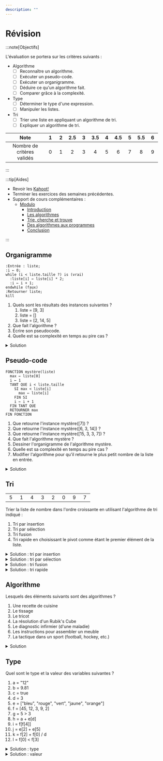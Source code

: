 ```yaml
---
description: ""
---
```


# Révision

:::note[Objectifs]

L'évaluation se portera sur les critères suivants :

- Algorithme
  - [ ] Reconnaître un algorithme.
  - [ ] Exécuter un pseudo-code.
  - [ ] Exécuter un organigramme.
  - [ ] Déduire ce qu'un algorithme fait.
  - [ ] Comparer grâce à la complexité.
- Type
  - [ ] Déterminer le type d'une expression.
  - [ ] Manipuler les listes.
- Tri
  - [ ] Trier une liste en appliquant un algorithme de tri.
  - [ ] Expliquer un algorithme de tri.

|            Note            | &nbsp;1&nbsp; | &nbsp;2&nbsp; | 2.5 | &nbsp;3&nbsp; | 3.5 | &nbsp;4&nbsp; | 4.5 | &nbsp;5&nbsp; | 5.5 | &nbsp;6&nbsp; |
| :------------------------: | :-----------: | :-----------: | :-: | :-----------: | :-: | :-----------: | :-: | :-----------: | :-: | :-----------: |
| Nombre de critères validés |       0       |       1       |  2  |       3       |  4  |       5       |  6  |       7       |  8  |       9       |

:::

:::tip[Aides]

- Revoir les [Kahoot!](https://create.kahoot.it/course/4cc8fe0e-c47d-4f5b-af09-5bda39fbe64a)
- Terminer les exercices des semaines précédentes.
- Support de cours complémentaires :
  - [Modulo](https://apprendre.modulo-info.ch/algo1/intro.html)
    - [Introduction](https://apprendre.modulo-info.ch/algo1/intro.html)
    - [Les algorithmes](https://apprendre.modulo-info.ch/algo1/algorithmes.html)
    - [Trie, cherche et trouve](https://apprendre.modulo-info.ch/algo1/tri.html)
    - [Des algorithmes aux programmes](https://apprendre.modulo-info.ch/algo1/algo-progs.html)
    - [Conclusion](https://apprendre.modulo-info.ch/algo1/conclusion.html)

:::

## Organigramme

```kroki type=plantuml
:Entrée : liste;
:i ← 0;
while (i < liste.taille ?) is (vrai)
  :liste[i] ← liste[i] * 2;
  :i ← i + 1;
endwhile (faux)
:Retourner liste;
kill
```

1. Quels sont les résultats des instances suivantes ?
   1. liste = [9, 3]
   2. liste = []
   3. liste = [2, 14, 5]
2. Que fait l'algorithme ?
3. Écrire son pseudocode.
4. Quelle est sa complexité en temps au pire cas ?

<details>
<summary>Solution</summary>

1. Les résultats des instances sont :
   1. liste = [18, 6]
   2. liste = []
   3. liste = [4, 28, 10]
2. L'algorithme double chaque élément de la liste.
3. Pseudo-code :
   ```plaintext
   FONCTION double(liste)
     i ← 0
     TANT QUE i < liste.taille
       liste[i] ← liste[i] * 2
       i ← i + 1
     FIN TANT QUE
     RETOURNER liste
   FIN FONCTION
   ```
4. La complexité en temps au pire cas est de O(n), car l'algorithme parcourt tous les éléments de la liste avec une boucle `TANT QUE`.

</details>

## Pseudo-code

```
FONCTION mystère(liste)
  max ← liste[0]
  i ← 1
  TANT QUE i < liste.taille
    SI max < liste[i]
      max ← liste[i]
    FIN SI
    i ← i + 1
  FIN TANT QUE
  RETOURNER max
FIN FONCTION
```

1. Que retourne l'instance mystère([7]) ?
2. Que retourne l'instance mystère([6, 3, 14]) ?
3. Que retourne l'instance mystère([15, 3, 3, 7]) ?
4. Que fait l'algorithme mystère ?
5. Dessiner l'organigramme de l'algorithme mystère.
6. Quelle est sa complexité en temps au pire cas ?
7. Modifier l'algorithme pour qu'il retourne le plus petit nombre de la liste en entrée.

<details>
<summary>Solution</summary>

1. 7
2. 14
3. 15
4. L'algorithme mystère retourne le plus grand nombre de la liste en entrée.
5. Organigramme :

```kroki type=plantuml
:Entrée : liste;
:max ← liste[0]\ni ← 1;
while (i < liste.taille ?) is (vrai)
  if (max < liste[i] ?) then (vrai)
    :max ← liste[i];
  endif
  :i ← i + 1;
endwhile (faux)
:Retourner max;
kill
```

6. La complexité en temps au pire cas est de O(n), car l'algorithme parcourt tous les éléments de la liste avec une boucle `TANT QUE`.
7. Pseudo-code :

```plaintext
FONCTION mystère(liste)
  min ← liste[0]
  i ← 1
  TANT QUE i < liste.taille
    SI min > liste[i]
      min ← liste[i]
    FIN SI
    i ← i + 1
  FIN TANT QUE
  RETOURNER min
FIN FONCTION
```

</details>

## Tri

|               |               |               |               |               |               |               |               |
| :-----------: | :-----------: | :-----------: | :-----------: | :-----------: | :-----------: | :-----------: | :-----------: |
| &nbsp;5&nbsp; | &nbsp;1&nbsp; | &nbsp;4&nbsp; | &nbsp;3&nbsp; | &nbsp;2&nbsp; | &nbsp;0&nbsp; | &nbsp;9&nbsp; | &nbsp;7&nbsp; |

Trier la liste de nombre dans l'ordre croissante en utilisant l'algorithme de tri indiqué :

1. Tri par insertion
2. Tri par sélection
3. Tri fusion
4. Tri rapide en choisissant le pivot comme étant le premier élément de la liste.

<details>
<summary>Solution : tri par insertion</summary>

| &nbsp;5&nbsp; | &nbsp;1&nbsp; | &nbsp;4&nbsp; | &nbsp;3&nbsp; | &nbsp;2&nbsp; | &nbsp;0&nbsp; | &nbsp;9&nbsp; | &nbsp;7&nbsp; |
| :-----------: | :-----------: | :-----------: | :-----------: | :-----------: | :-----------: | :-----------: | :-----------: |
|       1       |       5       |       4       |       3       |       2       |       0       |       9       |       7       |
|       1       |       4       |       5       |       3       |       2       |       0       |       9       |       7       |
|       1       |       4       |       3       |       5       |       2       |       0       |       9       |       7       |
|       1       |       3       |       4       |       5       |       2       |       0       |       9       |       7       |
|       1       |       3       |       4       |       2       |       5       |       0       |       9       |       7       |
|       1       |       3       |       2       |       4       |       5       |       0       |       9       |       7       |
|       1       |       2       |       3       |       4       |       5       |       0       |       9       |       7       |
|       1       |       2       |       3       |       4       |       0       |       5       |       9       |       7       |
|       1       |       2       |       3       |       0       |       4       |       5       |       9       |       7       |
|       1       |       2       |       0       |       3       |       4       |       5       |       9       |       7       |
|       1       |       0       |       2       |       3       |       4       |       5       |       9       |       7       |
|       0       |       1       |       2       |       3       |       4       |       5       |       9       |       7       |
|       0       |       1       |       2       |       3       |       4       |       5       |       9       |       9       |

</details>

<details>
<summary>Solution : tri par sélection</summary>

| &nbsp;5&nbsp; | &nbsp;1&nbsp; | &nbsp;4&nbsp; | &nbsp;3&nbsp; | &nbsp;2&nbsp; | &nbsp;0&nbsp; | &nbsp;9&nbsp; | &nbsp;7&nbsp; |
| :-----------: | :-----------: | :-----------: | :-----------: | :-----------: | :-----------: | :-----------: | :-----------: |
|       0       |       1       |       4       |       3       |       2       |       5       |       9       |       7       |
|       0       |       1       |       2       |       3       |       4       |       5       |       9       |       7       |
|       0       |       1       |       2       |       3       |       4       |       5       |       9       |       7       |
|       0       |       1       |       2       |       3       |       4       |       5       |       7       |       9       |

</details>

<details>
<summary>Solution : tri fusion</summary>

<table>
  <tbody>
    <tr>
      <td colspan="8">
        <table>
          <tbody>
            <tr>
              <td>5</td>
              <td>1</td>
              <td>4</td>
              <td>3</td>
              <td>2</td>
              <td>0</td>
              <td>9</td>
              <td>7</td>
            </tr>
          </tbody>
        </table>
      </td>
    </tr>
    <tr>
      <td colspan="4">
        <table>
          <tbody>
            <tr>
              <td>5</td>
              <td>1</td>
              <td>4</td>
              <td>3</td>
            </tr>
          </tbody>
        </table>
      </td>
      <td colspan="4">
        <table>
          <tbody>
            <tr>
              <td>2</td>
              <td>0</td>
              <td>9</td>
              <td>7</td>
            </tr>
          </tbody>
        </table>
      </td>
    </tr>
    <tr>
      <td colspan="2">
        <table>
          <tbody>
            <tr>
              <td>5</td>
              <td>1</td>
            </tr>
          </tbody>
        </table>
      </td>
      <td colspan="2">
        <table>
          <tbody>
            <tr>
              <td>4</td>
              <td>3</td>
            </tr>
          </tbody>
        </table>
      </td>
      <td colspan="2">
        <table>
          <tbody>
            <tr>
              <td>2</td>
              <td>0</td>
            </tr>
          </tbody>
        </table>
      </td>
      <td colspan="2">
        <table>
          <tbody>
            <tr>
              <td>9</td>
              <td>7</td>
            </tr>
          </tbody>
        </table>
      </td>
    </tr>
    <tr>
      <td>
        <table>
          <tbody>
            <tr>
              <td>5</td>
            </tr>
          </tbody>
        </table>
      </td>
      <td>
        <table>
          <tbody>
            <tr>
              <td>1</td>
            </tr>
          </tbody>
        </table>
      </td>
      <td>
        <table>
          <tbody>
            <tr>
              <td>4</td>
            </tr>
          </tbody>
        </table>
      </td>
      <td>
        <table>
          <tbody>
            <tr>
              <td>3</td>
            </tr>
          </tbody>
        </table>
      </td>
      <td>
        <table>
          <tbody>
            <tr>
              <td>2</td>
            </tr>
          </tbody>
        </table>
      </td>
      <td>
        <table>
          <tbody>
            <tr>
              <td>0</td>
            </tr>
          </tbody>
        </table>
      </td>
      <td>
        <table>
          <tbody>
            <tr>
              <td>9</td>
            </tr>
          </tbody>
        </table>
      </td>
      <td>
        <table>
          <tbody>
            <tr>
              <td>7</td>
            </tr>
          </tbody>
        </table>
      </td>
    </tr>
    <tr>
      <td colspan="2">
        <table>
          <tbody>
            <tr>
              <td>1</td>
              <td>5</td>
            </tr>
          </tbody>
        </table>
      </td>
      <td colspan="2">
        <table>
          <tbody>
            <tr>
              <td>3</td>
              <td>4</td>
            </tr>
          </tbody>
        </table>
      </td>
      <td colspan="2">
        <table>
          <tbody>
            <tr>
              <td>0</td>
              <td>2</td>
            </tr>
          </tbody>
        </table>
      </td>
      <td colspan="2">
        <table>
          <tbody>
            <tr>
              <td>7</td>
              <td>9</td>
            </tr>
          </tbody>
        </table>
      </td>
    </tr>
    <tr>
      <td colspan="4">
        <table>
          <tbody>
            <tr>
              <td>1</td>
              <td>3</td>
              <td>4</td>
              <td>5</td>
            </tr>
          </tbody>
        </table>
      </td>
      <td colspan="4">
        <table>
          <tbody>
            <tr>
              <td>0</td>
              <td>2</td>
              <td>7</td>
              <td>9</td>
            </tr>
          </tbody>
        </table>
      </td>
    </tr>
    <tr>
      <td colspan="8">
        <table>
          <tbody>
            <tr>
              <td>0</td>
              <td>1</td>
              <td>2</td>
              <td>3</td>
              <td>4</td>
              <td>5</td>
              <td>7</td>
              <td>9</td>
            </tr>
          </tbody>
        </table>
      </td>
    </tr>
  </tbody>
</table>

</details>

<details>
<summary>Solution : tri rapide</summary>

| &nbsp;5&nbsp; | &nbsp;1&nbsp; | &nbsp;4&nbsp; | &nbsp;3&nbsp; | &nbsp;2&nbsp; | &nbsp;0&nbsp; | &nbsp;9&nbsp; | &nbsp;7&nbsp; |
| :-----------: | :-----------: | :-----------: | :-----------: | :-----------: | :-----------: | :-----------: | :-----------: |
|     **5**     |       1       |       4       |       3       |       2       |       0       |       9       |       7       |
|     **0**     |       1       |       4       |       3       |       2       |      _5_      |       9       |       7       |
|      _0_      |     **1**     |       4       |       3       |       2       |      _5_      |       9       |       7       |
|      _0_      |     **1**     |       4       |       3       |       2       |      _5_      |       9       |       7       |
|      _0_      |      _1_      |     **4**     |       3       |       2       |      _5_      |       9       |       7       |
|      _0_      |      _1_      |     **2**     |       3       |      _4_      |      _5_      |       9       |       7       |
|      _0_      |      _1_      |      _2_      |     **3**     |      _4_      |      _5_      |       9       |       7       |
|      _0_      |      _1_      |      _2_      |      _3_      |      _4_      |      _5_      |     **9**     |       7       |
|      _0_      |      _1_      |      _2_      |      _3_      |      _4_      |      _5_      |      _7_      |     **9**     |
|      _0_      |      _1_      |      _2_      |      _3_      |      _4_      |      _5_      |      _7_      |      _9_      |

En gras, les pivots. En souligné, les éléments déjà triés.

</details>

## Algorithme

Lesquels des éléments suivants sont des algorithmes ?

1. Une recette de cuisine
2. Le tissage
3. Le tricot
4. La résolution d'un Rubik's Cube
5. Le diagnostic infirmier (d'une maladie)
6. Les instructions pour assembler un meuble
7. La tactique dans un sport (football, hockey, etc.)

<details>
<summary>Solution</summary>

Ce sont tous des algorithmes, car ils décrivent une suite d'étapes à suivre pour atteindre un objectif : https://fr.wikipedia.org/wiki/Algorithme#Algorithmes_dans_la_vie_quotidienne

</details>

## Type

Quel sont le type et la valeur des variables suivantes ?

1. a = "12"
2. b = 9.81
3. c = true
4. d = 3
5. e = ["bleu", "rouge", "vert", "jaune", "orange"]
6. f = [45, 12, 3, 9, 2]
7. g = 5 > 3
8. h = a + e[d]
9. i = f[f[4]]
10. j = e[2] + e[5]
11. k = f[2] + f[0] / d
12. l = f[0] < f[3]

<details>
<summary>Solution : type</summary>

1. a : string
2. b : float
3. c : boolean
4. d : integer
5. e : list (liste de string)
6. f : list (liste d'entiers)
7. g : boolean
8. h : string
9. i : integer
10. j : erreur
11. k : float
12. l : boolean

</details>

<details>
<summary>Solution : valeur</summary>

1. a : "12"
2. b : 9.81
3. c : true
4. d : 3
5. e : ["bleu", "rouge", "vert", "jaune", "orange"]
6. f : [47, 12, 3, 9, 2]
7. g : true
8. h : "12jaune"
9. i : 3
10. j : erreur
11. k : 18.0
12. l : false

</details>
